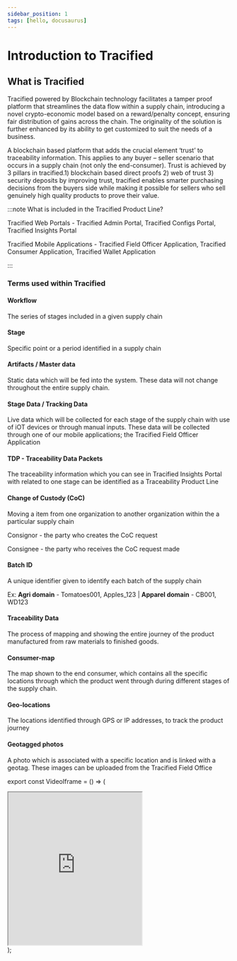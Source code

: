 ```yaml
---
sidebar_position: 1
tags: [hello, docusaurus]
---
```


# Introduction to Tracified


## What is Tracified



<VideoIframe></VideoIframe>

Tracified powered by Blockchain technology facilitates a tamper proof platform that streamlines the data flow within a supply chain, introducing a novel crypto-economic model based on a reward/penalty concept, ensuring fair distribution of gains across the chain. The originality of the solution is further enhanced by its ability to get customized to suit the needs of a business. 

A blockchain based platform that adds the crucial element ‘trust’ to traceability information. This applies to any buyer – seller scenario that occurs in a supply chain (not only the end-consumer). Trust is achieved by 3 pillars in tracified.1) blockchain based direct proofs 2) web of trust 3) security deposits by improving trust, tracified enables smarter purchasing decisions from the buyers side while making it possible for sellers who sell genuinely high quality products to prove their value. 


:::note What is included in the Tracified Product Line?



Tracified Web Portals - Tracified Admin Portal, Tracified Configs Portal, Tracified Insights Portal

Tracified Mobile Applications - Tracified Field Officer Application, Tracified Consumer Application, Tracified Wallet Application


:::



### Terms used within Tracified



#### Workflow
The series of stages included in a given supply chain
 
####  Stage  
Specific point or a period identified in a supply chain 

####  Artifacts / Master data
 Static data which will be fed into the system. These data will not change throughout the entire supply chain.

#### Stage Data / Tracking Data 
Live data which will be collected for each stage of the supply  chain with use of iOT devices or through manual inputs. These data will be collected through one of our mobile applications; the Tracified Field Officer Application

####  TDP - Traceability Data Packets
The traceability information which you can see in Tracified Insights Portal with related to one stage can be identified as a Traceability Product Line

#### Change of Custody (CoC)
Moving a item from one organization to another organization within the a particular supply chain 

Consignor - the party who creates the CoC request

Consignee - the party who receives the CoC request made

#### Batch ID

 A unique identifier given to identify each batch of the supply chain
 
 Ex: 	**Agri domain** - Tomatoes001, Apples_123 |
	**Apparel domain** - CB001, WD123

#### Traceability Data

The process of mapping and showing the entire journey of the product manufactured from raw materials to finished goods.


#### Consumer-map

The map shown to the end consumer, which contains all the specific locations through which the product went through during different stages of the supply chain.

#### Geo-locations

The locations identified through GPS or IP addresses, to track the product journey

#### Geotagged photos

A photo which is associated with a specific location and is linked with a geotag. These images can be uploaded from the Tracified Field Office


export const VideoIframe = () => (
  <div>
      <iframe width="60%" height="345" src="https://www.youtube.com/embed/d4WY6D_LkVg">
      </iframe>
  </div>
);

